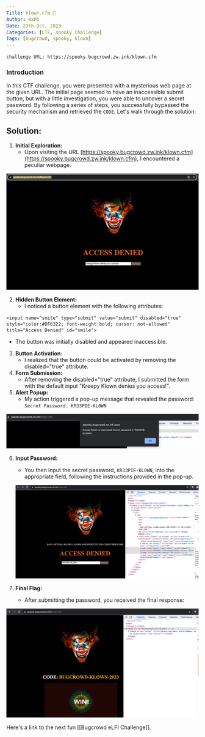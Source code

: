 ```yaml
---
Title: klown.cfm 🎪
Author: 0xPb
Date: 29th Oct, 2023
Categories: [CTF, spooky Challenge]
Tags: [bugcrowd, spooky, klown]
---
```


```
challenge URL: https://spooky.bugcrowd.zw.ink/klown.cfm
```

### Introduction

In this CTF challenge, you were presented with a mysterious web page at the given URL. The initial page seemed to have an inaccessible submit button, but with a little investigation, you were able to uncover a secret password. By following a series of steps, you successfully bypassed the security mechanism and retrieved the `CODE`. Let's walk through the solution:

## Solution:

1. **Initial Exploration:** 
	* Upon visiting the URL [https://spooky.bugcrowd.zw.ink/klown.cfm](https://spooky.bugcrowd.zw.ink/klown.cfm), I encountered a peculiar webpage.

![#1](https://raw.githubusercontent.com/0xPb1/test1/main/_notes/Bugcrowd/Klown.cfm/Pasted%20image%2020231101223651.png)

2. **Hidden Button Element:**
	* I noticed a button element with the following attributes:

```
<input name="smile" type="submit" value="submit" disabled="true" style="color:#DF6322; font-weight:bold; cursor: not-allowed" title="Access Denied" id="smile">
```

* The button was initially disabled and appeared inaccessible.
	
3. **Button Activation:** 
	* I realized that the button could be activated by removing the disabled="true" attribute.
4. **Form Submission:**
	*  After removing the disabled="true" attribute, I submitted the form with the default input "Kreepy Klown denies you access!".
5. **Alert Popup:**
	* My action triggered a pop-up message that revealed the password:
		`Secret Password: KR33PIE-KL0WN`

![#2](https://raw.githubusercontent.com/0xPb1/test1/main/_notes/Bugcrowd/Klown.cfm/Pasted%20image%2020231101223939.png)

6. **Input Password:**
	* You then input the secret password, `KR33PIE-KL0WN`, into the appropriate field, following the instructions provided in the pop-up.
	
	![#3](https://raw.githubusercontent.com/0xPb1/test1/main/_notes/Bugcrowd/Pasted%20image%2020231101224233.png)

7. **Final Flag:** 
	- After submitting the password, you received the final response:

![#4](https://raw.githubusercontent.com/0xPb1/test1/main/_notes/Bugcrowd/Klown.cfm/Pasted%20image%2020231101224121.png)




Here's a link to the next fun [[Bugcrowd eLFI Challenge]].